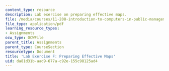 ```yaml
---
content_type: resource
description: Lab exercise on preparing effective maps.
file: /media/courses/11-208-introduction-to-computers-in-public-management-ii-january-iap-2002/da81d31baad9677ac92e155c98125ad4_11208labF.pdf
file_type: application/pdf
learning_resource_types:
- Assignments
ocw_type: OCWFile
parent_title: Assignments
parent_type: CourseSection
resourcetype: Document
title: 'Lab Exercise F: Preparing Effective Maps'
uid: da81d31b-aad9-677a-c92e-155c98125ad4
---
```

